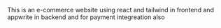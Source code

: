 This is an e-commerce website using react and tailwind in frontend and appwrite in backend and for payment integreation also 
